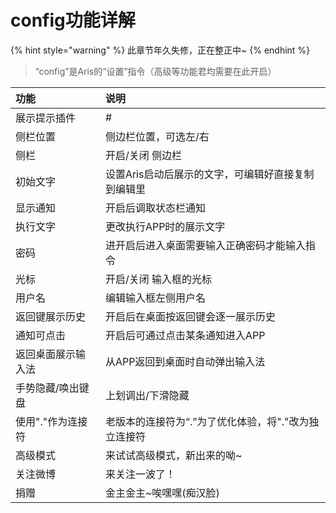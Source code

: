 # config功能详解

{% hint style="warning" %}
此章节年久失修，正在整正中~
{% endhint %}

> “config”是Aris的“设置”指令（高级等功能君均需要在此开启）

| 功能 | 说明 |
| :--- | :--- |
| 展示提示插件 | \# |
| 侧栏位置 | 侧边栏位置，可选左/右 |
| 侧栏 | 开启/关闭 侧边栏 |
| 初始文字 | 设置Aris启动后展示的文字，可编辑好直接复制到编辑里 |
| 显示通知 | 开启后调取状态栏通知 |
| 执行文字 | 更改执行APP时的展示文字 |
| 密码 | 进开启后进入桌面需要输入正确密码才能输入指令 |
| 光标 | 开启/关闭 输入框的光标 |
| 用户名 | 编辑输入框左侧用户名 |
| 返回键展示历史 | 开启后在桌面按返回键会逐一展示历史 |
| 通知可点击 | 开启后可通过点击某条通知进入APP |
| 返回桌面展示输入法 | 从APP返回到桌面时自动弹出输入法 |
| 手势隐藏/唤出键盘 | 上划调出/下滑隐藏 |
| 使用"."作为连接符 | 老版本的连接符为“.”为了优化体验，将"."改为独立连接符 |
| 高级模式 | 来试试高级模式，新出来的呦~ |
| 关注微博 | 来关注一波了！ |
| 捐赠 | 金主金主~唉嘿嘿\(痴汉脸\) |

